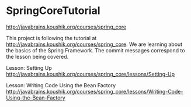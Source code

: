 # SpringCoreTutorial
http://javabrains.koushik.org/courses/spring_core

This project is following the tutorial at http://javabrains.koushik.org/courses/spring_core. We are learning about
the basics of the Spring Framework. The commit messages correspond to the lesson being covered.

Lesson: Setting Up
http://javabrains.koushik.org/courses/spring_core/lessons/Setting-Up

Lesson: Writing Code Using the Bean Factory
http://javabrains.koushik.org/courses/spring_core/lessons/Writing-Code-Using-the-Bean-Factory
